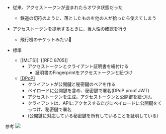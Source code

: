 - 従来、アクセストークンが盗まれたらオワタ状態だった
	- 鉄道の切符のように、落としたものを他の人が拾ったら使えてしまう
- アクセストークンを提示するときに、当人性の確認を行う
	- 飛行機のチケットみたい🛫

- 標準
	- [[MLTS]]: [[RFC 8705]]
		- アクセストークンとクライアント証明書を紐付ける
			- 証明書のFingerprintをアクセストークンと紐づけ
	- [[DPoP]]([[RFC9449]])
		- クライアントが公開鍵と秘密鍵のペアを作る
		- ペイロードに公開鍵を含め、秘密鍵で署名(DPoP proof JWT)
		- アクセストークンを生成。アクセストークンと公開鍵を紐づけ。
		- クライアントは、APIにアクセスするたびにペイロードに公開鍵をくっつけ、秘密鍵で署名
		- (公開鍵に対応している秘密鍵を所有していることを証明している)

参考
![](https://www.youtube.com/watch?v=ampSEBW6vKM)

